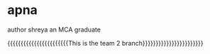 # apna
author shreya 
an MCA graduate





{{{{{{{{{{{{{{{{{{{{{{{This is the team 2 branch}}}}}}}}}}}}}}}}}}}}}}}